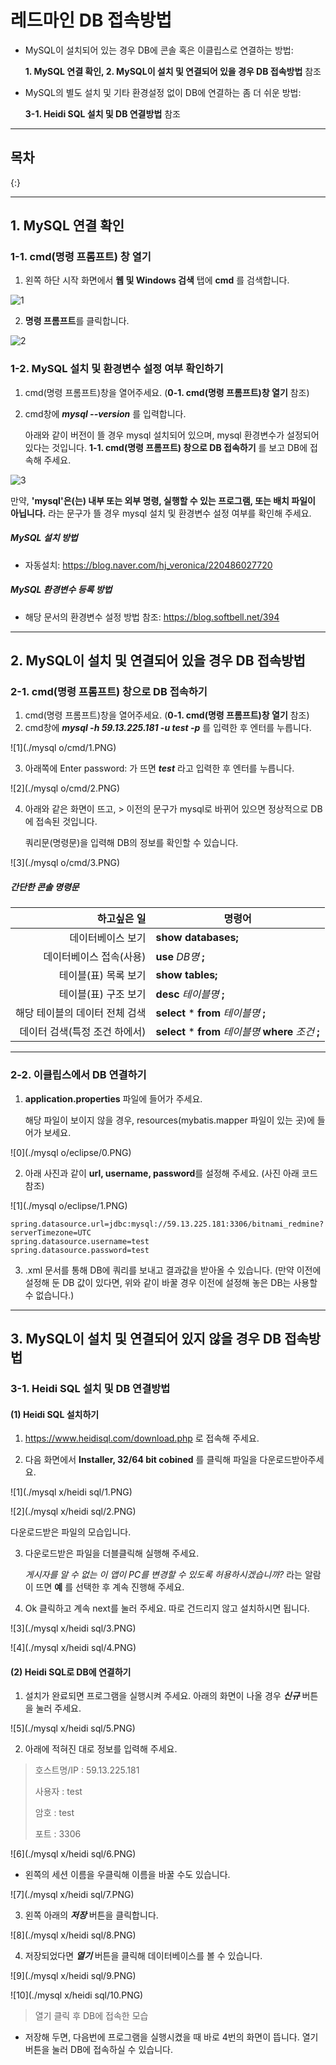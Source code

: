 # 레드마인 DB 접속방법



- MySQL이 설치되어 있는 경우 DB에 콘솔 혹은 이클립스로 연결하는 방법: 

  **1. MySQL 연결 확인, 2. MySQL이 설치 및 연결되어 있을 경우 DB 접속방법** 참조

  

- MySQL의 별도 설치 및 기타 환경설정 없이 DB에 연결하는 좀 더 쉬운 방법: 

  **3-1. Heidi SQL 설치 및 DB 연결방법** 참조







---

## 목차

{:}





---

## 1. MySQL 연결 확인

### 1-1. cmd(명령 프롬프트) 창 열기

1. 왼쪽 하단 시작 화면에서 **웹 및 Windows 검색** 탭에 **cmd** 를 검색합니다.

![1](./1.PNG)

2. **명령 프롬프트**를 클릭합니다.

![2](./2.PNG)





### 1-2. MySQL 설치 및 환경변수 설정 여부 확인하기

1. cmd(명령 프롬프트)창을 열어주세요. (**0-1. cmd(명령 프롬프트)창 열기** 참조)

2. cmd창에  ***mysql --version***  를 입력합니다.

   아래와 같이 버전이 뜰 경우 mysql 설치되어 있으며, mysql 환경변수가 설정되어 있다는 것입니다. **1-1. cmd(명령 프롬프트) 창으로 DB 접속하기** 를 보고 DB에 접속해 주세요.

![3](./3.PNG)

만약, **'mysql'은(는) 내부 또는 외부 명령, 실행할 수 있는 프로그램, 또는 배치 파일이 아닙니다.** 라는 문구가 뜰 경우 mysql 설치 및 환경변수 설정 여부를 확인해 주세요.



##### MySQL 설치 방법

- 자동설치: https://blog.naver.com/hj_veronica/220486027720

##### MySQL 환경변수 등록 방법

- 해당 문서의 환경변수 설정 방법 참조: https://blog.softbell.net/394







---

## 2. MySQL이 설치 및 연결되어 있을 경우 DB 접속방법

### 2-1. cmd(명령 프롬프트) 창으로 DB 접속하기

1. cmd(명령 프롬프트)창을 열어주세요. (**0-1. cmd(명령 프롬프트)창 열기** 참조)
2. cmd창에 ***mysql -h 59.13.225.181 -u test -p*** 를 입력한 후 엔터를 누릅니다.

![1](./mysql o/cmd/1.PNG)

3. 아래쪽에 Enter password: 가 뜨면 ***test*** 라고 입력한 후 엔터를 누릅니다.

![2](./mysql o/cmd/2.PNG)

4. 아래와 같은 화면이 뜨고, > 이전의 문구가 mysql로 바뀌어 있으면 정상적으로 DB에 접속된 것입니다.

   쿼리문(명령문)을 입력해 DB의 정보를 확인할 수 있습니다.

![3](./mysql o/cmd/3.PNG)



##### 간단한 콘솔 명령문

|                    하고싶은 일 | 명령어                                                   |
| -----------------------------: | -------------------------------------------------------- |
|              데이터베이스 보기 | **show databases;**                                      |
|        데이터베이스 접속(사용) | **use** *DB명* **;**                                     |
|           테이블(표) 목록 보기 | **show tables;**                                         |
|           테이블(표) 구조 보기 | **desc** *테이블명* **;**                                |
| 해당 테이블의 데이터 전체 검색 | **select** * **from** *테이블명*  **;**                  |
|  데이터 검색(특정 조건 하에서) | **select** * **from** *테이블명*  **where** *조건* **;** |





---

### 2-2. 이클립스에서 DB 연결하기

1. **application.properties** 파일에 들어가 주세요.

   해당 파일이 보이지 않을 경우, resources(mybatis.mapper 파일이 있는 곳)에 들어가 보세요.

![0](./mysql o/eclipse/0.PNG)



2. 아래 사진과 같이 **url, username, password**를 설정해 주세요. (사진 아래 코드 참조)

![1](./mysql o/eclipse/1.PNG)

```properties
spring.datasource.url=jdbc:mysql://59.13.225.181:3306/bitnami_redmine?serverTimezone=UTC
spring.datasource.username=test
spring.datasource.password=test
```



3. .xml 문서를 통해 DB에 쿼리를 보내고 결과값을 받아올 수 있습니다. (만약 이전에 설정해 둔 DB 값이 있다면, 위와 같이 바꿀 경우 이전에 설정해 놓은 DB는 사용할 수 없습니다.)







---

## 3. MySQL이 설치 및 연결되어 있지 않을 경우 DB 접속방법

### 3-1. Heidi SQL 설치 및 DB 연결방법

#### (1) Heidi SQL 설치하기

1. https://www.heidisql.com/download.php 로 접속해 주세요.

2. 다음 화면에서 **Installer, 32/64 bit cobined** 를 클릭해 파일을 다운로드받아주세요.

![1](./mysql x/heidi sql/1.PNG)

![2](./mysql x/heidi sql/2.PNG)

다운로드받은 파일의 모습입니다.



3. 다운로드받은 파일을 더블클릭해 실행해 주세요.

   *게시자를 알 수 없는 이 앱이 PC를 변경할 수 있도록 허용하시겠습니까?* 라는 알람이 뜨면 **예** 를 선택한 후 계속 진행해 주세요.

4. Ok 클릭하고 계속 next를 눌러 주세요. 따로 건드리지 않고 설치하시면 됩니다.

![3](./mysql x/heidi sql/3.PNG)

![4](./mysql x/heidi sql/4.PNG)





#### (2) Heidi SQL로 DB에 연결하기

1. 설치가 완료되면 프로그램을 실행시켜 주세요. 아래의 화면이 나올 경우 ***신규***  버튼을 눌러 주세요.

![5](./mysql x/heidi sql/5.PNG)



2. 아래에 적혀진 대로 정보를 입력해 주세요.

> 호스트명/IP : 59.13.225.181
>
> 사용자 : test
>
> 암호 : test
>
> 포트 : 3306

![6](./mysql x/heidi sql/6.PNG)



- 왼쪽의 세션 이름을 우클릭해 이름을 바꿀 수도 있습니다.

![7](./mysql x/heidi sql/7.PNG)



3. 왼쪽 아래의 ***저장***  버튼을 클릭합니다.

![8](./mysql x/heidi sql/8.PNG)



4. 저장되었다면 ***열기***  버튼을 클릭해 데이터베이스를 볼 수 있습니다.

![9](./mysql x/heidi sql/9.PNG)



![10](./mysql x/heidi sql/10.PNG)

> 열기 클릭 후 DB에 접속한 모습



- 저장해 두면, 다음번에 프로그램을 실행시켰을 때 바로 4번의 화면이 뜹니다. 열기 버튼을 눌러 DB에 접속하실 수 있습니다.


